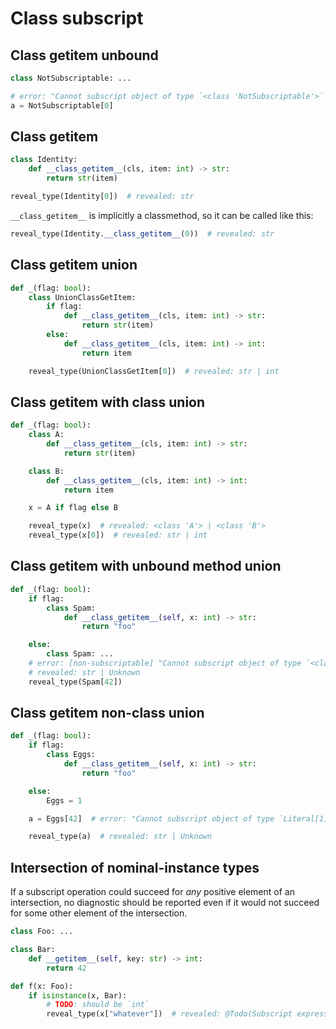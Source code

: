 # Class subscript

## Class getitem unbound

```py
class NotSubscriptable: ...

# error: "Cannot subscript object of type `<class 'NotSubscriptable'>` with no `__class_getitem__` method"
a = NotSubscriptable[0]
```

## Class getitem

```py
class Identity:
    def __class_getitem__(cls, item: int) -> str:
        return str(item)

reveal_type(Identity[0])  # revealed: str
```

`__class_getitem__` is implicitly a classmethod, so it can be called like this:

```py
reveal_type(Identity.__class_getitem__(0))  # revealed: str
```

## Class getitem union

```py
def _(flag: bool):
    class UnionClassGetItem:
        if flag:
            def __class_getitem__(cls, item: int) -> str:
                return str(item)
        else:
            def __class_getitem__(cls, item: int) -> int:
                return item

    reveal_type(UnionClassGetItem[0])  # revealed: str | int
```

## Class getitem with class union

```py
def _(flag: bool):
    class A:
        def __class_getitem__(cls, item: int) -> str:
            return str(item)

    class B:
        def __class_getitem__(cls, item: int) -> int:
            return item

    x = A if flag else B

    reveal_type(x)  # revealed: <class 'A'> | <class 'B'>
    reveal_type(x[0])  # revealed: str | int
```

## Class getitem with unbound method union

```py
def _(flag: bool):
    if flag:
        class Spam:
            def __class_getitem__(self, x: int) -> str:
                return "foo"

    else:
        class Spam: ...
    # error: [non-subscriptable] "Cannot subscript object of type `<class 'Spam'>` with no `__class_getitem__` method"
    # revealed: str | Unknown
    reveal_type(Spam[42])
```

## Class getitem non-class union

```py
def _(flag: bool):
    if flag:
        class Eggs:
            def __class_getitem__(self, x: int) -> str:
                return "foo"

    else:
        Eggs = 1

    a = Eggs[42]  # error: "Cannot subscript object of type `Literal[1]` with no `__getitem__` method"

    reveal_type(a)  # revealed: str | Unknown
```

## Intersection of nominal-instance types

If a subscript operation could succeed for *any* positive element of an intersection, no diagnostic
should be reported even if it would not succeed for some other element of the intersection.

```py
class Foo: ...

class Bar:
    def __getitem__(self, key: str) -> int:
        return 42

def f(x: Foo):
    if isinstance(x, Bar):
        # TODO: should be `int`
        reveal_type(x["whatever"])  # revealed: @Todo(Subscript expressions on intersections)
```
